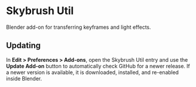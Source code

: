 # Skybrush Util

Blender add-on for transferring keyframes and light effects.

## Updating

In **Edit > Preferences > Add-ons**, open the Skybrush Util entry and use the
**Update Add-on** button to automatically check GitHub for a newer release. If a
newer version is available, it is downloaded, installed, and re-enabled inside
Blender.
